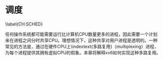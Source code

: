 # 调度
\label{CH:SCHED}

任何操作系统都可能需要运行比计算机CPU数量更多的进程，因此需要一个计划来在进程之间分时共享CPU。理想情况下，这种共享对用户进程是透明的。一种常见的方法是，通过在硬件CPU上\indextext{多路复用}（multiplexing）进程，为每个进程提供其拥有虚拟CPU的假象。本章将解释xv6如何实现这种多路复用。